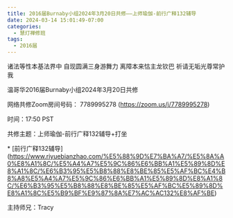 ```yaml
---
title: 2016届Burnaby小组2024年3月20日共修——上师瑜伽-前行广释132辅导
date: 2024-03-14 15:01:49-07:00
categories:
  - 慧灯禅修班
tags:
  - 2016届
---
```

诸法等性本基法界中 自现圆满三身游舞力 离障本来怙主龙钦巴 祈请无垢光尊常护我



温哥华2016届Burnaby小组2024年3月20日共修



网络共修Zoom房间号码： 7789995278 (<https://zoom.us/j/7789995278>)



时间：17:50 PST



共修主题：上师瑜伽-前行广释132辅导+打坐

\* \[前行广释132辅导](https://www.riyuebianzhao.com/%E5%88%9D%E7%BA%A7/%E5%8A%A0%E8%A1%8C/%E5%A4%A7%E5%9C%86%E6%BB%A1%E5%89%8D%E8%A1%8C/%E6%B3%95%E5%B8%88%E8%BE%85%E5%AF%BC%E4%B8%A8%E5%A4%A7%E5%9C%86%E6%BB%A1%E5%89%8D%E8%A1%8C/%E6%B3%95%E5%B8%88%E8%BE%85%E5%AF%BC%E5%89%8D%E8%A1%8C%E5%B9%BF%E9%87%8A%E7%AC%AC132%E8%AF%BE)



主持师兄：Tracy
